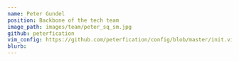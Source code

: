 ```yaml
---
name: Peter Gundel
position: Backbone of the tech team
image_path: images/team/peter_sq_sm.jpg
github: peterfication
vim_config: https://github.com/peterfication/config/blob/master/init.vim
blurb:
---
```

